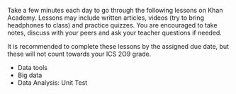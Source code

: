 Take a few minutes each day to go through the following lessons on Khan Academy. Lessons may include written articles, videos (try to bring headphones to class) and practice quizzes. You are encouraged to take notes, discuss with your peers and ask your teacher questions if needed.

It is recommended to complete these lessons by the assigned due date, but these will not count towards your ICS 2O9 grade.

* Data tools
* Big data
* Data Analysis: Unit Test